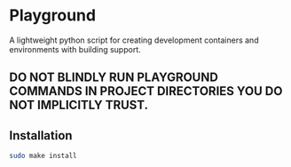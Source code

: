 # Playground

A lightweight python script for creating development containers and environments with building support.

## DO NOT BLINDLY RUN PLAYGROUND COMMANDS IN PROJECT DIRECTORIES YOU DO NOT IMPLICITLY TRUST.

## Installation
```bash
sudo make install
```

